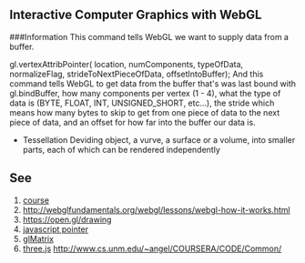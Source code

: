 Interactive Computer Graphics with WebGL
----------------------------------------

###Information
This command tells WebGL we want to supply data from a buffer.

gl.vertexAttribPointer(
    location,
    numComponents,
    typeOfData,
    normalizeFlag,
    strideToNextPieceOfData,
    offsetIntoBuffer);
And this command tells WebGL to get data from the buffer that's was last bound with gl.bindBuffer, 
how many components per vertex (1 - 4), what the type of data is (BYTE, FLOAT, INT, UNSIGNED_SHORT, etc...), 
the stride which means how many bytes to skip to get from one piece of data to the next piece of data, 
and an offset for how far into the buffer our data is.

- Tessellation
Deviding object, a vurve, a surface or a volume, 
into smaller parts, each of which can be rendered independently


See
---
1. [course](https://class.coursera.org/webgl-001)  
2. http://webglfundamentals.org/webgl/lessons/webgl-how-it-works.html  
3. https://open.gl/drawing  
4. [javascript pointer](http://stackoverflow.com/a/10231963)
5. [glMatrix](http://glmatrix.net/)
6. [three.js](http://threejs.org/)
http://www.cs.unm.edu/~angel/COURSERA/CODE/Common/
